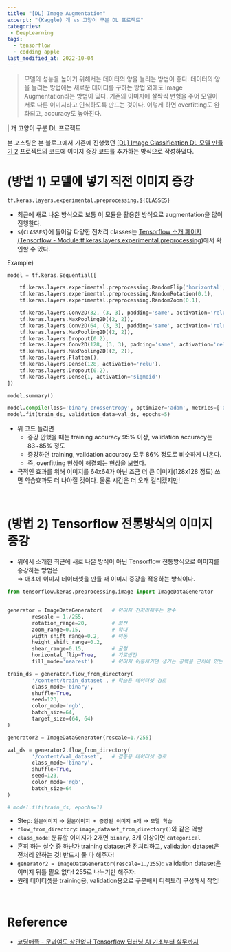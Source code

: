```yaml
---
title: "[DL] Image Augmentation"
excerpt: "(Kaggle) 개 vs 고양이 구분 DL 프로젝트"
categories:
 - DeepLearning
tags:
  - tensorflow
  - codding apple
last_modified_at: 2022-10-04
---
```


> 모델의 성능을 높이기 위해서는 데이터의 양을 늘리는 방법이 좋다. 데이터의 양을 늘리는 방법에는 새로운 데이터를 구하는 방법 외에도 Image Augmentation라는 방법이 있다. 기존의 이미지에 살짝씩 변형을 주어 모델이 서로 다른 이미지라고 인식하도록 만드는 것이다. 이렇게 하면 overfitting도 완화되고, accuracy도 높아진다.

| 개 고양이 구분 DL 프로젝트

본 포스팅은 본 블로그에서 기존에 진행했던 
[[DL] Image Classification DL 모델 만들기 2](https://aijinsol.github.io/deeplearning/dogs_vs_cats/) 프로젝트의 코드에 이미지 증강 코드를 추가하는 방식으로 작성하였다.

# (방법 1) 모델에 넣기 직전 이미지 증강

```python
tf.keras.layers.experimental.preprocessing.${CLASSES}
```
+ 최근에 새로 나온 방식으로 보통 이 모듈을 활용한 방식으로 augmentation을 많이 진행한다.
+ `${CLASSES}`에 들어갈 다양한 전처리 classes는 [Tensorflow 소개 페이지(Tensorflow - Module:tf.keras.layers.experimental.preprocessing)](https://www.tensorflow.org/api_docs/python/tf/keras/layers/experimental/preprocessing)에서 확인할 수 있다.

Example)
```python
model = tf.keras.Sequential([

    tf.keras.layers.experimental.preprocessing.RandomFlip('horizontal', input_shape=(64, 64, 3)), # 사진 뒤집기
    tf.keras.layers.experimental.preprocessing.RandomRotation(0.1),
    tf.keras.layers.experimental.preprocessing.RandomZoom(0.1),

    tf.keras.layers.Conv2D(32, (3, 3), padding='same', activation='relu'),
    tf.keras.layers.MaxPooling2D((2, 2)),
    tf.keras.layers.Conv2D(64, (3, 3), padding='same', activation='relu'),
    tf.keras.layers.MaxPooling2D((2, 2)),
    tf.keras.layers.Dropout(0.2),
    tf.keras.layers.Conv2D(128, (3, 3), padding='same', activation='relu'),
    tf.keras.layers.MaxPooling2D((2, 2)),
    tf.keras.layers.Flatten(),
    tf.keras.layers.Dense(128, activation='relu'),
    tf.keras.layers.Dropout(0.2),
    tf.keras.layers.Dense(1, activation='sigmoid')
])

model.summary()

model.compile(loss='binary_crossentropy', optimizer='adam', metrics=['accuracy'])
model.fit(train_ds, validation_data=val_ds, epochs=5)
```
+ 위 코드 돌리면
    + 증강 안했을 때는 training accuracy 95% 이상, validation accuracy는 83~85% 정도
    + 증강하면 training, validation accuracy 모두 86% 정도로 비슷하게 나온다.
    + 즉, overfitting 현상이 해결되는 현상을 보였다.
+ 극적인 효과를 위해 이미지를 64x64가 아닌 조금 더 큰 이미지(128x128 정도) 쓰면 학습효과도 더 나아질 것이다. 물론 시간은 더 오래 걸리겠지만!

<br>

# (방법 2) Tensorflow 전통방식의 이미지 증강

+ 위에서 소개한 최근에 새로 나온 방식이 아닌 Tensorflow 전통방식으로 이미지를 증강하는 방법은 <br>
    ⇒ 애초에 이미지 데이터셋을 만들 때 이미지 증강을 적용하는 방식이다.

```python
from tensorflow.keras.preprocessing.image import ImageDataGenerator


generator = ImageDataGenerator(   # 이미지 전처리해주는 함수
		rescale = 1./255,
		rotation_range=20,        # 회전
		zoom_range=0.15,          # 확대
		width_shift_range=0.2,    # 이동
		height_shift_range=0.2,
		shear_range=0.15,         # 굴절
		horizontal_flip=True,     # 가로반전
		fill_mode='nearest')      # 이미지 이동시키면 생기는 공백을 근처에 있는 픽셀로 채우기

train_ds = generator.flow_from_directory(
		'/content/train_dataset', # 학습용 데이터셋 경로
		class_mode='binary',
		shuffle=True,
		seed=123,
		color_mode='rgb',
		batch_size=64,
		target_size=(64, 64)
)

generator2 = ImageDataGenerator(rescale=1./255)

val_ds = generator2.flow_from_directory(
		'/content/val_dataset',   # 검증용 데이터셋 경로
		class_mode='binary',
		shuffle=True,
		seed=123,
		color_mode='rgb',
		batch_size=64
)

# model.fit(train_ds, epochs=1)
```

+ Step: `원본이미지` → `원본이미지 + 증강된 이미지 n개` → `모델 학습`
+ `flow_from_directory`: `image_dataset_from_directory()`와 같은 역할
+ `class_mode`: 분류할 이미지가 2개면 `binary`, 3개 이상이면 `categorical`
+ 흔히 하는 실수 중 하난가 training dataset만 전처리하고, validation dataset은 전처리 안하는 것! 반드시 둘 다 해주자!
+ `generator2 = ImageDataGenerator(rescale=1./255)`: validation dataset은 이미지 뒤틀 필요 없다! 255로 나누기만 해주자.
+ 원래 데이터셋을 training용, validation용으로 구분해서 디렉토리 구성해서 작업!

<br>

# Reference
+ [코딩애플 - 문과여도 상관없다 Tensorflow 딥러닝 AI 기초부터 실무까지](https://codingapple.com/course/python-deep-learning/)